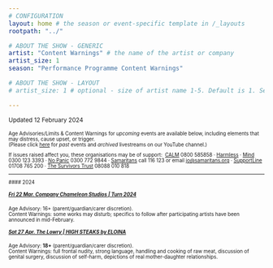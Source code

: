 ```yaml
---
# CONFIGURATION
layout: home # the season or event-specific template in /_layouts
rootpath: "../"

# ABOUT THE SHOW - GENERIC
artist: "Content Warnings" # the name of the artist or company
artist_size: 1
season: "Performance Programme Content Warnings"

# ABOUT THE SHOW - LAYOUT
# artist_size: 1 # optional - size of artist name 1-5. Default is 1. Set longer names to lower values

---
```

<small>Updated 12 February 2024<small>        
        
Age Advisories/Limits & Content Warnings for *upcoming* events are available below, including elements that may distress, cause upset, or trigger.<br>(Please click [here](/archive/warnings) for *past* events and *archived* livestreams on our YouTube channel.)         
         
If issues raised affect you, these organisations may be of support:&nbsp;&nbsp;<a href="https://thecalmzone.net" target="_blank">CALM</a> 0800 585858 · <a href="https://harmless.org.uk" target="_blank">Harmless</a> · <a href="https://mind.org.uk" target="_blank">Mind</a> 0300 123 3393 · <a href="https://nopanic.org.uk" target="_blank">No Panic</a> 0300 772 9844 · <a href="https://samaritans.org" target="_blank">Samaritans</a> call 116 123 or email jo@samaritans.org · <a href="https://supportline.org.uk" target="_blank">SupportLine</a> 01708 765 200 · <a href="https://www.thesurvivorstrust.org" target="_blank">The Survivors Trust</a> 08088 010 818        
<hr>         
#### 2024         

##### [Fri 22 Mar. Company Chameleon Studios | Turn 2024](/current/2024-turn)         
Age Advisory: 16+ (parent/guardian/carer discretion).<br>Content Warnings: some works may disturb; specifics to follow after participating artists have been announced in mid-February.         
         
##### [Sat 27 Apr. The Lowry | *HIGH STEAKS* by ELOINA](/current/2024/ELOINA)          
Age Advisory: **18+** (parent/guardian/carer discretion).<br>Content Warnings: full frontal nudity, strong language, handling and cooking of raw meat, discussion of genital surgery, discussion of self-harm, depictions of real mother-daughter relationships.
